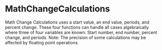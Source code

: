 # MathChangeCalculations
 Math Change Calculations uses a start value, an end value, periods, and percent change. 
 These four functions can handle all cases algebraically where three of four 
 variables are known: Start number, end number, percent change, and periods.
 Note: The precision of some calculations may be affected by floating point 
 operations.
